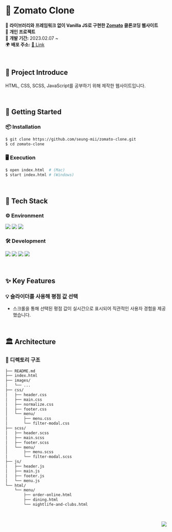 # 🎨 Zomato Clone
🍴 **라이브러리와 프레임워크 없이 Vanilla JS로 구현한 [Zomato](https://www.zomato.com/) 클론코딩 웹사이트**  
🔹 **개인 프로젝트**  
📅 **개발 기간:** 2023.02.07 ~  
🌍 **배포 주소:** [🔗 Link](https://zomato-clone-by-sm.vercel.app/index.html)  

<br/>

## 📝 Project Introduce
HTML, CSS, SCSS, JavaScript를 공부하기 위해 제작한 웹사이트입니다.

<br/>

## 🚀 Getting Started
### 📦 Installation  
```bash
$ git clone https://github.com/seung-mii/zomato-clone.git
$ cd zomato-clone  
```


### 🖥 Execution
``` bash
$ open index.html  # (Mac)
$ start index.html # (Windows)
```

<br/>

## 🔧 Tech Stack
### ⚙️ Environment  
<p align="left">
  <img src="https://img.shields.io/badge/Visual%20Studio%20Code-007ACC?style=for-the-badge&logo=visualstudiocode&logoColor=white">
  <img src="https://img.shields.io/badge/GitHub-181717?style=for-the-badge&logo=github&logoColor=white">
  <img src="https://img.shields.io/badge/Git-F05032?style=for-the-badge&logo=git&logoColor=white">
</p>

### 🛠️ Development  
<p align="left">
  <img src="https://img.shields.io/badge/HTML5-E34F26?style=for-the-badge&logo=html5&logoColor=white">
  <img src="https://img.shields.io/badge/CSS3-1572B6?style=for-the-badge&logo=css3&logoColor=white">
  <img src="https://img.shields.io/badge/SCSS-CC6699?style=for-the-badge&logo=sass&logoColor=white">
  <img src="https://img.shields.io/badge/JavaScript-F7DF1E?style=for-the-badge&logo=javascript&logoColor=black">
</p>


<br/>

## ✨ Key Features
### 💡 슬라이더를 사용해 평점 값 선택
- 스크롤을 통해 선택된 평점 값이 실시간으로 표시되어 직관적인 사용자 경험을 제공했습니다.


<br/>

## 🏛️ Architecture
### 📂 디렉토리 구조
```bash
├── README.md
├── index.html
├── images/
│   └── ...
├── css/
│   ├── header.css
│   ├── main.css
│   ├── normalize.css
│   ├── footer.css
│   └── menu/
│       ├── menu.css
│       └── filter-modal.css
├── scss/
│   ├── header.scss
│   ├── main.scss
│   ├── footer.scss
│   └── menu/
│       ├── menu.scss
│       └── filter-modal.scss
├── js/
│   ├── header.js
│   ├── main.js
│   ├── footer.js
│   └── menu.js
└── html/
    └── menu/
        ├── order-online.html
        ├── dining.html
        └── nightlife-and-clubs.html

```

<br/>

<p align="right">
  <a href="https://github.com/seung-mii/zomato-clone/tree/main">
    <img src="https://hits.seeyoufarm.com/api/count/incr/badge.svg?url=https%3A%2F%2Fgithub.com%2Fseung-mii%2Fzomato-clone&count_bg=%23748DA6&title_bg=%23555555&icon=&icon_color=%23E7E7E7&title=hits&edge_flat=false">
  </a>
</p>